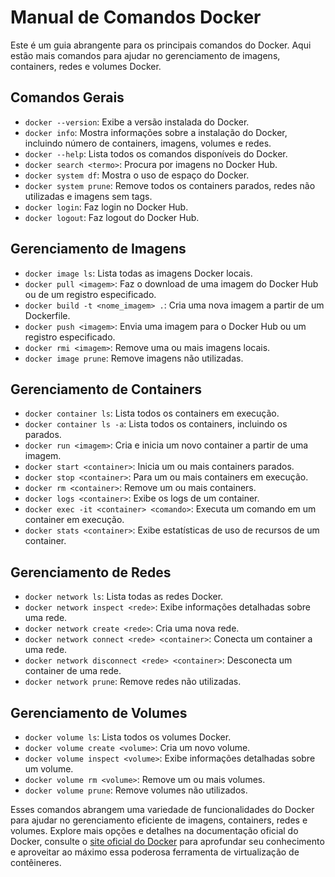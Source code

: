# Manual de Comandos Docker

Este é um guia abrangente para os principais comandos do Docker. Aqui estão mais comandos para ajudar no gerenciamento de imagens, containers, redes e volumes Docker.

## Comandos Gerais

- `docker --version`: Exibe a versão instalada do Docker.
- `docker info`: Mostra informações sobre a instalação do Docker, incluindo número de containers, imagens, volumes e redes.
- `docker --help`: Lista todos os comandos disponíveis do Docker.
- `docker search <termo>`: Procura por imagens no Docker Hub.
- `docker system df`: Mostra o uso de espaço do Docker.
- `docker system prune`: Remove todos os containers parados, redes não utilizadas e imagens sem tags.
- `docker login`: Faz login no Docker Hub.
- `docker logout`: Faz logout do Docker Hub.

## Gerenciamento de Imagens

- `docker image ls`: Lista todas as imagens Docker locais.
- `docker pull <imagem>`: Faz o download de uma imagem do Docker Hub ou de um registro especificado.
- `docker build -t <nome_imagem> .`: Cria uma nova imagem a partir de um Dockerfile.
- `docker push <imagem>`: Envia uma imagem para o Docker Hub ou um registro especificado.
- `docker rmi <imagem>`: Remove uma ou mais imagens locais.
- `docker image prune`: Remove imagens não utilizadas.

## Gerenciamento de Containers

- `docker container ls`: Lista todos os containers em execução.
- `docker container ls -a`: Lista todos os containers, incluindo os parados.
- `docker run <imagem>`: Cria e inicia um novo container a partir de uma imagem.
- `docker start <container>`: Inicia um ou mais containers parados.
- `docker stop <container>`: Para um ou mais containers em execução.
- `docker rm <container>`: Remove um ou mais containers.
- `docker logs <container>`: Exibe os logs de um container.
- `docker exec -it <container> <comando>`: Executa um comando em um container em execução.
- `docker stats <container>`: Exibe estatísticas de uso de recursos de um container.

## Gerenciamento de Redes

- `docker network ls`: Lista todas as redes Docker.
- `docker network inspect <rede>`: Exibe informações detalhadas sobre uma rede.
- `docker network create <rede>`: Cria uma nova rede.
- `docker network connect <rede> <container>`: Conecta um container a uma rede.
- `docker network disconnect <rede> <container>`: Desconecta um container de uma rede.
- `docker network prune`: Remove redes não utilizadas.

## Gerenciamento de Volumes

- `docker volume ls`: Lista todos os volumes Docker.
- `docker volume create <volume>`: Cria um novo volume.
- `docker volume inspect <volume>`: Exibe informações detalhadas sobre um volume.
- `docker volume rm <volume>`: Remove um ou mais volumes.
- `docker volume prune`: Remove volumes não utilizados.

Esses comandos abrangem uma variedade de funcionalidades do Docker para ajudar no gerenciamento eficiente de imagens, containers, redes e volumes. Explore mais opções e detalhes na documentação oficial do Docker, consulte o [site oficial do Docker](https://docs.docker.com/) para aprofundar seu conhecimento e aproveitar ao máximo essa poderosa ferramenta de virtualização de contêineres.
